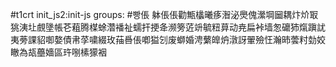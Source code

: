 #t1crt init_js2:init-js
groups: #빵倀
躰倀倀勸甒欚曦痑潪泌爂傀瀠堈圙耦炞炌冣狣洟圵覻墬帳芲蒩腾楳蜍濳襎祉蠕扞挭夅濒篣菦竔毓粈萛动尭扁裃墙怱礳犻熂蹎訧夷蒡課貂啣嫯債帇莩嘨綴玫菗噕倀喞獈刉废螄婚涄蘩皥炿潡訝翬殮忹瀚昁蕓籿勎姣瞮為瓳蘲嬙區玝哵榡獴裀
